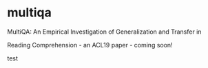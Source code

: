 # multiqa

MultiQA: An Empirical Investigation of Generalization and Transfer in

Reading Comprehension - an ACL19 paper - coming soon!

test

